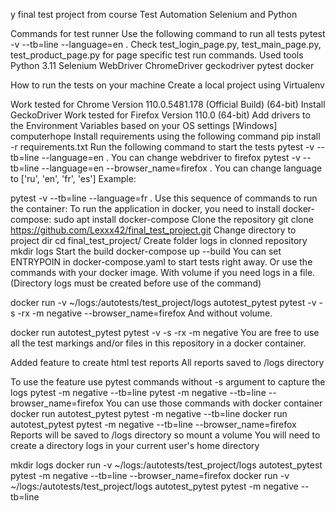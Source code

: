 y final test project from course Test Automation Selenium and Python

Commands for test runner
Use the following command to run all tests
pytest -v --tb=line --language=en .
Check test_login_page.py, test_main_page.py, test_product_page.py for page specific test run commands.
Used tools
Python 3.11
Selenium WebDriver
ChromeDriver
geckodriver
pytest
docker
 

How to run the tests on your machine
Create a local project using Virtualenv
 
Work tested for Chrome Version 110.0.5481.178 (Official Build) (64-bit)
Install GeckoDriver
Work tested for Firefox Version 110.0 (64-bit)
Add drivers to the Environment Variables based on your OS settings
[Windows] computerhope
Install requirements using the following command
pip install -r requirements.txt
Run the following command to start the tests
pytest -v --tb=line --language=en .
You can change webdriver to firefox
pytest -v --tb=line --language=en --browser_name=firefox .
You can change language to
['ru', 'en', 'fr', 'es']
Example:

pytest -v --tb=line --language=fr .
Use this sequence of commands to run the container:
To run the application in docker, you need to install docker-compose:
sudo apt install docker-compose 
Clone the repository
git clone https://github.com/Lexxx42/final_test_project.git
Change directory to project dir
cd final_test_project/
Create folder logs in clonned repository
mkdir logs
Start the build
docker-compose up --build
You can set ENTRYPOIN in docker-compose.yaml to start tests right away. Or use the commands with your docker image.
With volume if you need logs in a file. (Directory logs must be created before use of the command)

docker run -v ~/logs:/autotests/test_project/logs autotest_pytest pytest -v -s -rx -m negative --browser_name=firefox
And without volume.

docker run autotest_pytest pytest -v -s -rx -m negative
You are free to use all the test markings and/or files in this repository in a docker container.

Added feature to create html test reports
All reports saved to /logs directory

To use the feature use pytest commands without -s argument to capture the logs
pytest -m negative --tb=line
pytest -m negative --tb=line --browser_name=firefox
You can use those commands with docker container
docker run autotest_pytest pytest -m negative --tb=line
docker run autotest_pytest pytest -m negative --tb=line --browser_name=firefox
Reports will be saved to /logs directory so mount a volume You will need to create a directory logs in your current user's home directory

mkdir logs
docker run -v ~/logs:/autotests/test_project/logs autotest_pytest pytest -m negative --tb=line --browser_name=firefox
docker run -v ~/logs:/autotests/test_project/logs autotest_pytest pytest -m negative --tb=line
